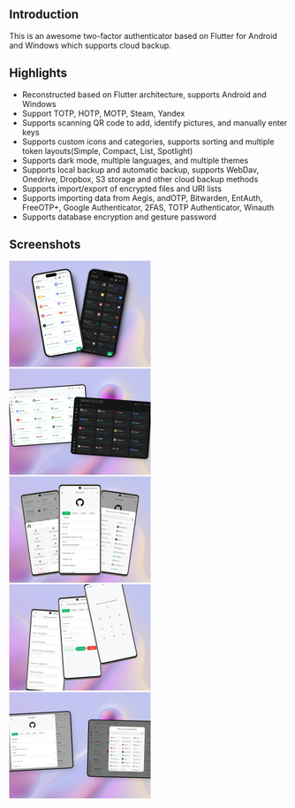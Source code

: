 ## Introduction

This is an awesome two-factor authenticator based on Flutter for Android and Windows which supports cloud backup.

## Highlights

- Reconstructed based on Flutter architecture, supports Android and Windows
- Support TOTP, HOTP, MOTP, Steam, Yandex
- Supports scanning QR code to add, identify pictures, and manually enter keys
- Supports custom icons and categories, supports sorting and multiple token layouts(Simple, Compact, List, Spotlight)
- Supports dark mode, multiple languages, and multiple themes
- Supports local backup and automatic backup, supports WebDav, Onedrive, Dropbox, S3 storage and other cloud backup methods
- Supports import/export of encrypted files and URI lists
- Supports importing data from Aegis, andOTP, Bitwarden, EntAuth, FreeOTP+, Google Authenticator, 2FAS, TOTP Authenticator, Winauth
- Supports database encryption and gesture password

## Screenshots

<img src="tools/art/mobile_1.png" alt="Mobile_1" style="zoom: 25%;" />

<img src="tools/art/desktop_1.png" alt="Desktop_1" style="zoom: 25%;" />

<img src="tools/art/mobile_2.png" alt="Mobile_2" style="zoom: 25%;" />

<img src="tools/art/mobile_3.png" alt="Mobile_3" style="zoom: 25%;" />

<img src="tools/art/desktop_2.png" alt="Desktop_2" style="zoom: 25%;" />